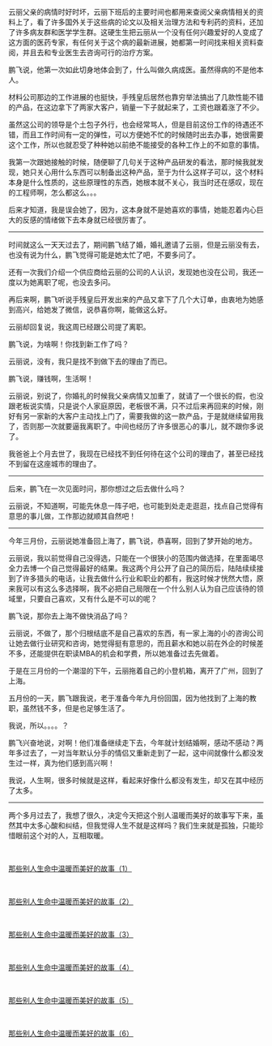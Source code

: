 <p>云丽父亲的病情时好时坏，云丽下班后的主要时间也都用来查阅父亲病情相关的资料上了，看了许多国外关于这些病的论文以及相关治理方法和专利药的资料，还加了许多病友群和医学学生群。这硬生生把云丽从一个没有任何兴趣爱好的人变成了这方面的医药专家，有任何关于这个病的最新进展，她都第一时间找来相关资料查阅，并且去和专业医生去咨询可行的治疗方案。</p><p>鹏飞说，他第一次如此切身地体会到了，什么叫做久病成医。虽然得病的不是他本人。</p><p>材料公司那边的工作进展的也挺快，手残皇后居然也靠穷举法搞出了几款性能不错的产品，在这边拿下了两家大客户，销量一下子就起来了，工资也跟着涨了不少。</p><p>虽然这公司的领导是个土包子外行，也会经常骂人，但是目前这份工作的待遇还不错，而且工作时间有一定的弹性，可以方便她不忙的时候随时出去办事，她很需要这个工作，所以也就忍受了种种她以前绝不能接受的各种工作上的不如意的事情。</p><p>我第一次跟她接触的时候，随便聊了几句关于这种产品研发的看法，那时候我就发现，她只关心用什么东西可以制备出这种产品，至于为什么这样子可以，这个材料本身是什么性质的，这些原理性的东西，她根本就不关心，我当时还在感叹，现在的工程师啊，怎么都这么。。。</p><p>后来才知道，我是误会她了，因为，这本身就不是她喜欢的事情，她能忍着内心巨大的反感的情绪做下去本身就已经很厉害了。</p><hr/><p>时间就这么一天天过去了，期间鹏飞结了婚，婚礼邀请了云丽，但是云丽没有去，也没有说为什么，鹏飞觉得可能是她太忙了吧，不要多问了。</p><p>还有一次我们介绍一个供应商给云丽的公司的人认识，发现她也没在公司，我还一度以为她离职了呢，也没去多问。</p><p>再后来啊，鹏飞听说手残皇后开发出来的产品又拿下了几个大订单，由衷地为她感到高兴，给她发了微信，说恭喜你啊，能做这么好。</p><p>云丽却回复说，我这周已经跟公司提了离职。</p><p>鹏飞说，为啥啊！你找到新工作了吗？</p><p>云丽说，没有，我只是找不到做下去的理由了而已。</p><p>鹏飞说，赚钱啊，生活啊！</p><p>云丽说，别说了，你婚礼的时候我父亲病情又加重了，就请了一个很长的假，也没跟老板说实情，只是说个人家庭原因，老板很不满，只不过后来再回来的时候，刚好有另一家新的大客户主动找上门了，需要我做的这一款产品，于是就继续留用我了，否则那一次就要逼我离职了。中间也经历了许多很恶心的事儿，就不跟你多说了。</p><p>我爸爸上个月去世了，我现在已经找不到任何待在这个公司的理由了，甚至已经找不到留在这座城市的理由了。</p><hr/><p>后来，鹏飞在一次见面时问，那你想过之后去做什么吗？</p><p>云丽说，不知道啊，可能先休息一阵子吧，也可能到处走走逛逛，找点自己觉得有意思的事儿做，工作那边就顺其自然吧！</p><hr/><p>今年三月份，云丽说她准备回上海了，鹏飞说，恭喜啊，回到了梦开始的地方。</p><p>云丽说，我以前觉得自己没得选，只能在一个很狭小的范围内做选择，在里面竭尽全力去博一个自己觉得最好的结果。我这两个月公开了自己的简历后，陆陆续续接到了许多猎头的电话，让我去做什么行业和职业的都有，我这时候才恍然大悟，原来我可以有这么多选择啊，我不必把自己局限在一个什么别人认为自己应该待的领域里，只要自己喜欢，又有什么是不可以的呢？</p><p>鹏飞说，那你去上海不做快消品了吗？</p><p>云丽说，不做了，那个归根结底不是自己喜欢的东西，有一家上海的小的咨询公司让她去做行业研究和咨询，她觉得挺有意思的，而且薪水和她以前在外企的时候差不多，还能提供在职读MBA的机会和学费，所以她准备过去先做着。</p><p>于是在三月份的一个潮湿的下午，云丽拖着自己的小登机箱，离开了广州，回到了上海。</p><p>五月份的一天，鹏飞跟我说，老于准备今年九月份回国，因为他找到了上海的教职，虽然钱不多，但是也足够生活了。</p><p>我说，所以。。。。？</p><p>鹏飞兴奋地说，对啊！他们准备继续走下去，今年就计划结婚啊，感动不感动？两年多过去了，一对当年默认分手的情侣又重新走到了一起，这中间就像什么都没发生过一样，真为他们感到高兴啊！</p><p>我说，人生啊，很多时候就是这样，看起来好像什么都没有发生，却又在其中经历了太多。</p><hr/><p>两个多月过去了，我想了很久，决定今天把这个别人温暖而美好的故事写下来，虽然其中太多心酸和纠结，但我觉得人生不就是这样吗？我们生来就是孤独，只能珍惜眼前这个对的人，互相取暖。</p><p class="ztext-empty-paragraph"><br/></p><p><a href="https://zhuanlan.zhihu.com/p/40787849" class="internal">那些别人生命中温暖而美好的故事（1）</a></p><p class="ztext-empty-paragraph"><br/></p><p><a href="https://zhuanlan.zhihu.com/p/41084554" class="internal">那些别人生命中温暖而美好的故事（2）</a></p><p class="ztext-empty-paragraph"><br/></p><p><a href="https://zhuanlan.zhihu.com/p/41092489" class="internal">那些别人生命中温暖而美好的故事（3）</a></p><p class="ztext-empty-paragraph"><br/></p><p><a href="https://zhuanlan.zhihu.com/p/41099176" class="internal">那些别人生命中温暖而美好的故事（4）</a></p><p class="ztext-empty-paragraph"><br/></p><p><a href="https://zhuanlan.zhihu.com/p/41121614" class="internal">那些别人生命中温暖而美好的故事（5）</a></p><p class="ztext-empty-paragraph"><br/></p><p><a href="https://zhuanlan.zhihu.com/p/41142011" class="internal">那些别人生命中温暖而美好的故事（6）</a></p>